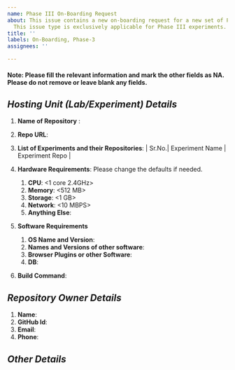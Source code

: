 ```yaml
---
name: Phase III On-Boarding Request
about: This issue contains a new on-boarding request for a new set of Phase III experiments.
  This issue type is exclusively applicable for Phase III experiments.
title: ''
labels: On-Boarding, Phase-3
assignees: ''

---
```


#### Note: Please fill the relevant information and mark the other fields as NA. Please do not remove or leave blank any fields.
## *Hosting Unit (Lab/Experiment) Details*
1. **Name of Repository** : <!--A unique name to identify this hosting unit. This name will be used in the url of the landing page of this unit.-->
1. **Repo URL**: <!--URL of a public Repo-->
1. **List of Experiments and their Repositories**: <!--URL of a public Repo-->
| Sr.No.| Experiment Name | Experiment Repo |

1. **Hardware Requirements**: Please change the defaults if needed.
    1. **CPU**: <1 core 2.4GHz>
    1. **Memory**: <512 MB>
    1. **Storage**: <1 GB>
    1. **Network**: <10 MBPS>
    1. **Anything Else**:
1. **Software Requirements**
    1. **OS Name and Version**:
    1. **Names and Versions of other software**:
    1. **Browser Plugins or other Software**:
    1. **DB**: <None>
1. **Build Command**: <!--Hosting team will use this command to build the sources-->

## *Repository Owner Details*
1. **Name**:
1. **GitHub Id**:
1. **Email**:
1. **Phone**:

## *Other Details*
 <!--Any there relevant details that the hosting team should be aware of-->
